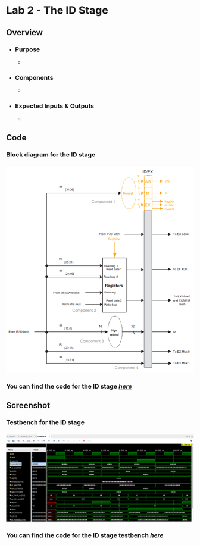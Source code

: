 # Lab 2 - The ID Stage

## Overview
- ### Purpose
  - 
- ### Components
  - 
- ### Expected Inputs & Outputs
  - 

## Code
### Block diagram for the ID stage
### ![Testbench](https://github.com/fctanglao/ComputerArchitectureLabs/blob/main/Lab%202/id%20stage%20block%20diagram.png)
### You can find the code for the ID stage [*here*](https://github.com/fctanglao/ComputerArchitectureLabs/blob/main/Lab%202/id_stage.v)

## Screenshot
### Testbench for the ID stage
### ![Testbench](https://github.com/fctanglao/ComputerArchitectureLabs/blob/main/Lab%202/id%20stage%20testbench.png)
### You can find the code for the ID stage testbench [*here*](https://github.com/fctanglao/ComputerArchitectureLabs/blob/main/Lab%202/id_stage_tb.v)
